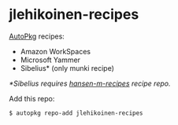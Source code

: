 jlehikoinen-recipes
===================

[AutoPkg](https://github.com/autopkg/autopkg) recipes:

- Amazon WorkSpaces
- Microsoft Yammer
- Sibelius* (only munki recipe)

_*Sibelius requires [hansen-m-recipes](https://github.com/autopkg/hansen-m-recipes) recipe repo._

Add this repo:

`$ autopkg repo-add jlehikoinen-recipes`
